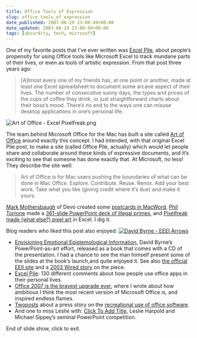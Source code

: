 ```yaml
---
title: Office Tools of Expression
slug: office_tools_of_expression
date_published: 2007-08-29 23:00:49+00:00
date_updated: 2007-08-29 23:00:49+00:00
tags: [absurdity, tech, microsoft]
---
```

One of my favorite posts that I’ve ever written was [Excel Pile](/2004/04/excel-pile.html), about people’s propensity for using Office tools like Microsoft Excel to track mundane parts of their lives, or even as tools of artistic expression. From that post three years ago:

> [A]lmost every one of my friends has, at one point or another, made at least one Excel spreadsheet to document some arcane aspect of their lives. The number of consecutive sunny days, the types and prices of the cups of coffee they drink, or just straightforward charts about their boss’s mood. There’s no end to the ways one can misuse desktop applications in one’s personal life.

![Art of Office - Excel Pixelfreak.png](/images/excel-pixelart.png)

The team behind Microsoft Office for the Mac has built a site called [Art of Office](https://web.archive.org/web/20080714131014/http://www.artofoffice.com/) around exactly this concept. I had intended, with that original Excel Pile post, to make a site (called Office Pile, actually) which would let people share and collaborate around these kinds of expressive documents, and it’s exciting to see that someone has done exactly that. At Microsoft, no less! They describe the site well:

> Art of Office is for Mac users pushing the boundaries of what can be done in Mac Office. Explore. Contribute. Reuse. Remix. Add your best work. Take what you like (giving credit where it’s due) and make it yours.

[Mark Mothersbaugh](http://en.wikipedia.org/wiki/Mark_Mothersbaugh) of Devo created some [postcards in MacWord](https://web.archive.org/web/20080807004850/http://www.artofoffice.com/Artists/Mark-Mothersbaugh/Featured_Artist/doc.3c5fb394), [Phil Torrone](http://www.braincraft.com/) made a [361-slide PowerPoint deck of illegal primes](https://web.archive.org/web/20080807212452/http://www.artofoffice.com/Artists/Phillip-Torrone/Featured_Artist/doc.3c5fb013), and [Pixelfreak made (what else?) pixel art](https://web.archive.org/web/20100811143352/http://www.artofoffice.com:80/Excel/Cell-Art) in Excel. I dig it.

Blog readers who liked this post also enjoyed:
[![David Byrne - EEEI Arrows](/images/david-byrne-EEEI-Arrows-thumb-126x94.jpg)](http://www.amazon.com/exec/obidos/ASIN/3882439076/2020-20)

- [Envisioning Emotional Epistemological Information](http://www.amazon.com/exec/obidos/ASIN/3882439076/2020-20), David Byrne’s PowerPoint-as-art effort, released as a book that comes with a CD of the presentation. I had a chance to see the man himself present some of the slides at the book’s launch,and quite enjoyed it. See also [the official EEII site](http://www.davidbyrne.com/art/eeei/index.php) and a [2003 Wired story](http://www.wired.com/wired/archive/11.09/ppt1.html) on the piece.
- [Excel Pile](/2004/04/excel-pile.html): 130 different comments about how people use office apps in their personal lives.
- [Office 2007 is the bravest upgrade ever](/2006/06/office-2007s-ri.html), where I wrote about how ambitious I think the most recent version of Microsoft Office is, and inspired endless flames.
- [Two](/2006/08/geeking-in-exce.html)[posts](/2006/09/q-a-about-excel.html) about a press story on the [recreational use of office software](http://www.theglobeandmail.com/servlet/Page/document/v5/content/subscribe?user_URL=http://www.theglobeandmail.com%2Fservlet%2Fstory%2FLAC.20060826.EXCEL26%2FTPStory%2F&amp;ord=3493465&amp;brand=theglobeandmail&amp;force_login=true).
- And one to miss Leslie with: [Click To Add Title](http://www.clicktoaddtitle.com/), Leslie Harpold and Michael Sippey’s seminal PowerPoint competition.

End of slide show, click to exit.
